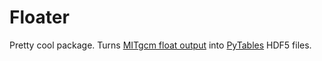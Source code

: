 # Floater #

Pretty cool package. Turns [MITgcm float output](http://mitgcm.org/) into [PyTables](https://pytables.github.io/) HDF5 files.